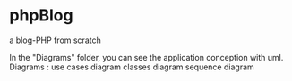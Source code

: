 # phpBlog
a blog-PHP from scratch

In the "Diagrams" folder, you can see the application conception with uml. 
Diagrams :
use cases diagram
classes diagram
sequence diagram 
